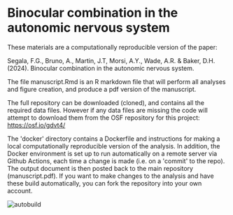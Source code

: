 # Binocular combination in the autonomic nervous system

These materials are a computationally reproducible version of the paper:

Segala, F.G., Bruno, A., Martin, J.T, Morsi, A.Y., Wade, A.R. & Baker, D.H. (2024). Binocular combination in the autonomic nervous system.

The file manuscript.Rmd is an R markdown file that will perform all analyses and figure creation, and produce a pdf version of the manuscript.

The full repository can be downloaded (cloned), and contains all the required data files. 
However if any data files are missing the code will attempt to download them from the OSF repository for this project: https://osf.io/gdvt4/

The 'docker' directory contains a Dockerfile and instructions for making a local computationally reproducible version of the analysis. In addition, the Docker environment is set up to run automatically on a remote server via Github Actions, each time a change is made (i.e. on a 'commit' to the repo). The output document is then posted back to the main repository (manuscript.pdf). If you want to make changes to the analysis and have these build automatically, you can fork the repository into your own account.

![autobuild](https://github.com/segalafg/PupillometryPhotoreceptors/workflows/autobuild/badge.svg)

